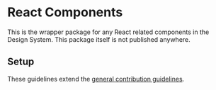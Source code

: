 # React Components

This is the wrapper package for any React related components in the Design System. This package itself is not published anywhere.

## Setup

These guidelines extend the [general contribution guidelines](../../CONTRIBUTING.md).
